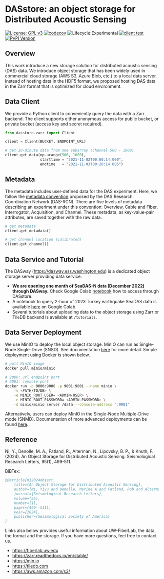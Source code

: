# DASstore: an object storage for Distributed Acoustic Sensing
[![License: GPL v3](https://img.shields.io/badge/License-GPLv3-blue.svg)](https://www.gnu.org/licenses/gpl-3.0)
[![codecov](https://codecov.io/github/niyiyu/DASstore/graph/badge.svg?token=AO893P0KQG)](https://codecov.io/github/niyiyu/DASstore)
![Lifecycle:Experimental](https://img.shields.io/badge/Lifecycle-Experimental-339999)
[![client test](https://github.com/niyiyu/DASstore/actions/workflows/test.yaml/badge.svg)](https://github.com/niyiyu/DASstore/actions/workflows/test.yaml)
[![PyPI Version](https://img.shields.io/pypi/v/dasstore.svg)](https://pypi.python.org/pypi/dasstore)

## Overview
This work introduce a new storage solution for distributed acoustic sensing (DAS) data. We introduce object storage that has been widely used in commercial cloud storage (AWS S3, Azure Blob, etc.) to a local data server. Instead of hosting data in the HDF5 format, we proposed hosting DAS data in the Zarr format that is optimized for cloud environment.

## Data Client
We provide a Python client to conveniently query the data with a Zarr backend. The client supports either anonymous access for public bucket, or private bucket (access key and secret required).
```python
from dasstore.zarr import Client

client = Client(BUCKET, ENDPOINT_URL)

# get 20-minute data from one subarray (channel 500 - 1000)
client.get_data(np.arange(500, 1000),
                starttime = "2021-11-02T00:00:14.000",
                endtime   = "2021-11-03T00:20:14.005")
```

## Metadata
The metadata includes user-defined data for the DAS experiment. Here, we follow the [metadata convention](https://github.com/DAS-RCN/DAS_metadata) proposed by the DAS Research Coordination Network (DAS-RCN). There are five levels of metadata describing an experiment under this convention: Overview, Cable and Fiber, Interrogator, Acquisition, and Channel. These metadata, as key-value-pair attributes, are saved together with the raw data.

```python
# get metadata
client.get_metadata()

# get channel location (calibrated)
client.get_channel()
```

## Data Service and Tutorial
The DASway (https://dasway.ess.washington.edu) is a dedicated object storage server providing data service.

* **We are opening one month of SeaDAS-N data (December 2022) through DASway.** Check Google Colab [notebook](https://colab.research.google.com/drive/112-rt1iCj-v6mHDVajfnJAYyVjxNDT9o?usp=sharing) how to access through DASstore.
* A notebook to query 2-hour of 2023 Turkey earthquake SeaDAS data is available [here](https://colab.research.google.com/drive/19tY6DFhOC3_eWjV7e5j-WygGw63bjodP?usp=sharing) on Google Colab.
* Several tutorials about uploading data to the object storage using Zarr or TileDB backend is available at `/tutorials`.

## Data Server Deployment
We use MinIO to deploy the local object storage. MinIO can run as Single-Node Single-Drive (SNSD). See documentation [here](https://min.io/docs/minio/linux/operations/install-deploy-manage/deploy-minio-single-node-single-drive.html) for more detail. Simple deployment using Docker is shown below.
```bash
# pull MinIO image
docker pull minio/minio

# 9000: url endpoint port
# 9001: console port
docker run -p 9000:9000 -p 9001:9001 --name minio \
    -v <PATH/TO/DB> \
    -e MINIO_ROOT_USER= <ADMIN-USER> \
    -e MINIO_ROOT_PASSWORD= <ADMIN-PASSWORD> \
    -d minio/minio server /data --console-address ":9001"
```

Alternatively, users can deploy MinIO in the Single-Node Multiple-Drive mode (SNMD). Documentation of more advanced deployments can be found [here](https://min.io/docs/minio/linux/operations/install-deploy-manage/deploy-minio-single-node-multi-drive.html).


## Reference
Ni, Y., Denolle, M. A., Fatland, R., Alterman, N., Lipovsky, B. P., & Knuth, F. (2024). An Object Storage for Distributed Acoustic Sensing. Seismological Research Letters, 95(1), 499-511.

BiBTex:
```bibtex
@@article{ni2024object,
    title={An Object Storage for Distributed Acoustic Sensing},
    author={Ni, Yiyu and Denolle, Marine A and Fatland, Rob and Alterman, Naomi and Lipovsky, Bradley P and Knuth, Friedrich},
    journal={Seismological Research Letters},
    volume={95},
    number={1},
    pages={499--511},
    year={2024},
    publisher={Seismological Society of America}
}
```

Links also below provides useful information about UW-FiberLab, the data, the format and the storage. If you have more questions, feel free to contact us.
* https://fiberlab.uw.edu
* https://zarr.readthedocs.io/en/stable/
* https://min.io
* https://tiledb.com
* https://aws.amazon.com/s3/

